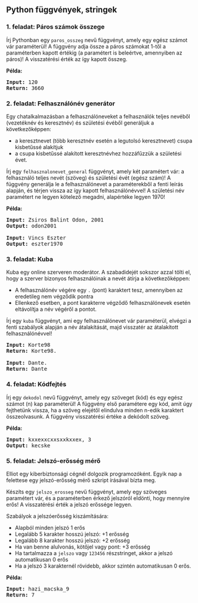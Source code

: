 <style>
	h1:first-of-type { display: none; }
</style>

# Szkriptnyelvek - 2. gyakorló feladatsor

## Python függvények, stringek


### 1. feladat: Páros számok összege

Írj Pythonban egy `paros_osszeg` nevű függvényt, amely egy egész számot vár paraméterül! A függvény adja össze a páros számokat 1-től a paraméterben kapott értékig (a paramétert is beleértve, amennyiben az páros)! A visszatérési érték az így kapott összeg.

**Példa:**

<pre><b>Input:</b> 120
<b>Return:</b> 3660</pre>

### 2. feladat: Felhasználónév generátor

Egy chatalkalmazásban a felhasználóneveket a felhasználók teljes nevéből (vezetéknév és keresztnév) és születési évéből generáljuk a következőképpen:

* a keresztnevet (több keresztnév esetén a legutolsó keresztnevet) csupa kisbetűssé alakítjuk
* a csupa kisbetűssé alakított keresztnévhez hozzáfűzzük a születési évet.

Írj egy `felhasznalonevet_general` függvényt, amely két paramétert vár: a felhasználó teljes nevét (szöveg) és születési évét (egész szám)! A függvény generálja le a felhasználónevet a paraméterekből a fenti leírás alapján, és térjen vissza az így kapott felhasználónévvel! A születési név paramétert ne legyen kötelező megadni, alapértéke legyen 1970!

**Példa:**

<pre><b>Input:</b> Zsiros Balint Odon, 2001
<b>Output:</b> odon2001

<b>Input:</b> Vincs Eszter
<b>Output:</b> eszter1970</pre>


### 3. feladat: Kuba

Kuba egy online szerveren moderátor. A szabadidejét sokszor azzal tölti el, hogy a szerver bizonyos felhasználóinak a nevét átírja a következőképpen:

* A felhasználónév végére egy `.` (pont) karaktert tesz, amennyiben az eredetileg nem végződik pontra
* Ellenkező esetben, a pont karakterre végződő felhasználónevek esetén eltávolítja a név végéről a pontot.

Írj egy `kuba` függvényt, ami egy felhasználónevet vár paraméterül, elvégzi a fenti szabályok alapján a név átalakítását, majd visszatér az átalakított felhasználónévvel!

<pre><b>Input:</b> Korte98
<b>Return:</b> Korte98.

<b>Input:</b> Dante.
<b>Return:</b> Dante</pre>


### 4. feladat: Kódfejtés

Írj egy `dekodol` nevű függvényt, amely egy szöveget (kód) és egy egész számot (n) kap paraméterül! A függvény első paramétere egy kód, amit úgy fejthetünk vissza, ha a szöveg elejétől elindulva minden n-edik karaktert összeolvasunk. A függvény visszatérési értéke a dekódolt szöveg.

**Példa:**

<pre><b>Input:</b> kxxexxcxxsxxkxxex, 3
<b>Output:</b> kecske</pre>


### 5. feladat: Jelszó-erősség mérő

Elliot egy kiberbiztonsági cégnél dolgozik programozóként. Egyik nap a felettese egy jelszó-erősség mérő szkript írásával bízta meg.

Készíts egy `jelszo_erosseg` nevű függvényt, amely egy szöveges paramétert vár, és a paraméterben érkező jelszóról eldönti, hogy mennyire erős! A visszatérési érték a jelszó erőssége legyen.

Szabályok a jelszóerősség kiszámítására:

* Alapból minden jelszó 1 erős
* Legalább 5 karakter hosszú jelszó: +1 erősség
* Legalább 8 karakter hosszú jelszó: +2 erősség
* Ha van benne alulvonás, kötőjel vagy pont: +3 erősség
* Ha tartalmazza a `jelszo` vagy `123456` részstringet, akkor a jelszó automatikusan 0 erős
* Ha a jelszó 3 karakternél rövidebb, akkor szintén automatikusan 0 erős.

**Példa:**

<pre><b>Input:</b> hazi_macska_9
<b>Return:</b> 7</pre>